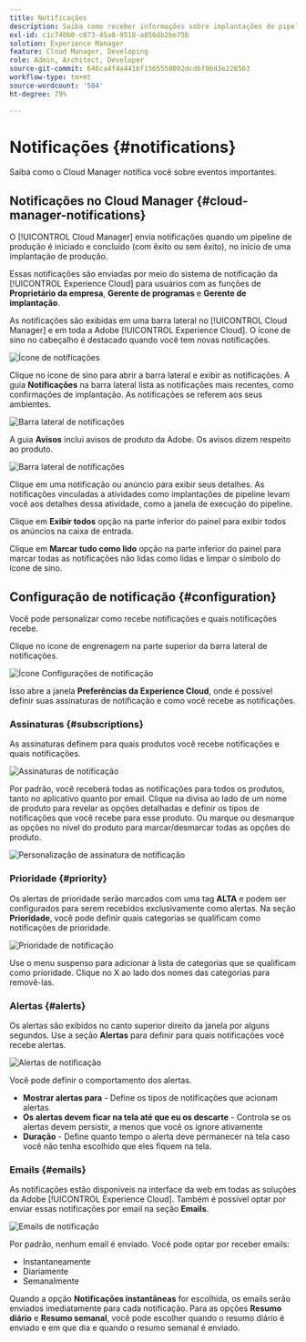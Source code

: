 ```yaml
---
title: Notificações
description: Saiba como receber informações sobre implantações de pipeline usando o sistema de notificação da Adobe Experience Cloud.
exl-id: c1c740b0-c873-45a8-9518-a856db2be75b
solution: Experience Manager
feature: Cloud Manager, Developing
role: Admin, Architect, Developer
source-git-commit: 646ca4f4a441bf1565558002dcd6f96d3e228563
workflow-type: tm+mt
source-wordcount: '584'
ht-degree: 79%

---
```



# Notificações {#notifications}

Saiba como o Cloud Manager notifica você sobre eventos importantes.

## Notificações no Cloud Manager {#cloud-manager-notifications}

O [!UICONTROL Cloud Manager] envia notificações quando um pipeline de produção é iniciado e concluído (com êxito ou sem êxito), no início de uma implantação de produção.

Essas notificações são enviadas por meio do sistema de notificação da [!UICONTROL Experience Cloud] para usuários com as funções de **Proprietário da empresa**, **Gerente de programas** e **Gerente de implantação**.

As notificações são exibidas em uma barra lateral no [!UICONTROL Cloud Manager] e em toda a Adobe [!UICONTROL Experience Cloud]. O ícone de sino no cabeçalho é destacado quando você tem novas notificações.

![Ícone de notificações](assets/notifications-bell-badged.png)

Clique no ícone de sino para abrir a barra lateral e exibir as notificações. A guia **Notificações** na barra lateral lista as notificações mais recentes, como confirmações de implantação. As notificações se referem aos seus ambientes.

![Barra lateral de notificações](assets/notifications-activities.png)

A guia **Avisos** inclui avisos de produto da Adobe. Os avisos dizem respeito ao produto.

![Barra lateral de notificações](assets/notificaitons-announcements.png)

Clique em uma notificação ou anúncio para exibir seus detalhes. As notificações vinculadas a atividades como implantações de pipeline levam você aos detalhes dessa atividade, como a janela de execução do pipeline.

Clique em **Exibir todos** opção na parte inferior do painel para exibir todos os anúncios na caixa de entrada.

Clique em **Marcar tudo como lido** opção na parte inferior do painel para marcar todas as notificações não lidas como lidas e limpar o símbolo do ícone de sino.

## Configuração de notificação {#configuration}

Você pode personalizar como recebe notificações e quais notificações recebe.

Clique no ícone de engrenagem na parte superior da barra lateral de notificações.

![Ícone Configurações de notificação](assets/notifications-configuration.png)

Isso abre a janela **Preferências da Experience Cloud**, onde é possível definir suas assinaturas de notificação e como você recebe as notificações.

### Assinaturas {#subscriptions}

As assinaturas definem para quais produtos você recebe notificações e quais notificações.

![Assinaturas de notificação](assets/notifications-subscriptions.png)

Por padrão, você receberá todas as notificações para todos os produtos, tanto no aplicativo quanto por email. Clique na divisa ao lado de um nome de produto para revelar as opções detalhadas e definir os tipos de notificações que você recebe para esse produto. Ou marque ou desmarque as opções no nível do produto para marcar/desmarcar todas as opções do produto.

![Personalização de assinatura de notificação](assets/notifications-subscriptions-customize.png)

### Prioridade {#priority}

Os alertas de prioridade serão marcados com uma tag **ALTA** e podem ser configurados para serem recebidos exclusivamente como alertas. Na seção **Prioridade**, você pode definir quais categorias se qualificam como notificações de prioridade.

![Prioridade de notificação](assets/notifications-priority.png)

Use o menu suspenso para adicionar à lista de categorias que se qualificam como prioridade. Clique no X ao lado dos nomes das categorias para removê-las.

### Alertas {#alerts}

Os alertas são exibidos no canto superior direito da janela por alguns segundos. Use a seção **Alertas** para definir para quais notificações você recebe alertas.

![Alertas de notificação](assets/notifications-alerts.png)

Você pode definir o comportamento dos alertas.

* **Mostrar alertas para** - Define os tipos de notificações que acionam alertas
* **Os alertas devem ficar na tela até que eu os descarte** - Controla se os alertas devem persistir, a menos que você os ignore ativamente
* **Duração** - Define quanto tempo o alerta deve permanecer na tela caso você não tenha escolhido que eles fiquem na tela.

### Emails {#emails}

As notificações estão disponíveis na interface da web em todas as soluções da Adobe [!UICONTROL Experience Cloud]. Também é possível optar por enviar essas notificações por email na seção **Emails**.

![Emails de notificação](assets/notifications-emails.png)

Por padrão, nenhum email é enviado. Você pode optar por receber emails:

* Instantaneamente
* Diariamente
* Semanalmente

Quando a opção **Notificações instantâneas** for escolhida, os emails serão enviados imediatamente para cada notificação. Para as opções **Resumo diário** e **Resumo semanal**, você pode escolher quando o resumo diário é enviado e em que dia e quando o resumo semanal é enviado.